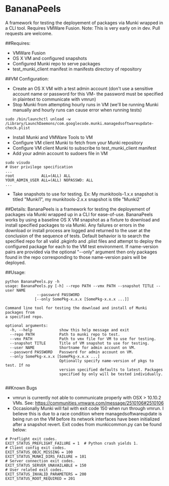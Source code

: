 # BananaPeels
A framework for testing the deployement of packages via Munki wrapped in a CLI tool. Requires VMWare Fusion.
Note: This is very early on in dev. Pull requests are welcome.

##Requires:
- VMWare Fusion
- OS X VM and configured snapshots
- Configured Munki repo to serve packages
- test_munki_client manifest in manifests directory of repository

##VM Configuration:
- Create an OS X VM with a test admin account (don't use a sensitive account name or password for this VM- the password must be specified in plaintext to communicate with vmrun)
- Stop Munki from attempting hourly runs in VM (we'll be running Munki manually and hourly runs can cause error when running tests)
```
sudo /bin/launchctl unload -w /Library/LaunchDaemons/com.googlecode.munki.managedsoftwareupdate-check.plist
```
- Install Munki and VMWare Tools to VM
- Configure VM client Munki to fetch from your Munki repository
- Configure VM client Munki to subscribe to test_munki_client manifest
- Add your admin account to sudoers file in VM
```
sudo visudo
# User privilege specification
...
root            ALL=(ALL) ALL
YOUR_ADMIN_USER ALL=(ALL) NOPASSWD: ALL
...
```
- Take snapshots to use for testing. Ex: My munkitools-1.x.x snapshot is titled "Munki1", my munkitools-2.x.x snapshot is title "Munki2"

##Details:
BananaPeels is a framework for testing the deployement of packages via Munki wrapped up in a CLI for ease-of-use. BananaPeels works by using a baseline OS X VM snapshot as a fixture to download and install specified packages to via Munki. Any failures or errors in the download or install process are logged and returned to the user at the conclusion of the sequence of tests.
Default behavior is to search the specified repo for all valid .pkginfo and .plist files and attempt to deploy the configured package for each to the VM test environment. If name-version pairs are provided via the optional "--only" argument then only packages found in the repo corresponding to those name-version pairs will be deployed. 

##Usage:
```
python BananaPeels.py -h
usage: BananaPeels.py [-h] --repo PATH --vmx PATH --snapshot TITLE --user NAME 
		      --password PASSWORD 
		     [--only SomePkg-x.x.x [SomePkg-x.x.x ...]]

Command line tool for testing the download and install of Munki packages from
a specified repo.

optional arguments:
  -h, --help            show this help message and exit
  --repo PATH           Path to munki repo to test.
  --vmx PATH            Path to vmx file for VM to use for testing.
  --snapshot TITLE      Title of VM snapshot to use for testing.
  --user NAME           Shortname for admin account on VM.
  --password PASSWORD   Password for admin account on VM.
  --only SomePkg-x.x.x [SomePkg-x.x.x ...]
                        Optionally specify name-version of pkgs to test. If no
                        version specified defaults to latest. Packages
                        specified by only will be tested individually.


```
##Known Bugs
- vmrun is currently not able to communicate properly with OSX > 10.10.2 VMs. See: https://communities.vmware.com/message/2510106#2510106
- Occasionally Munki will fail with exit code 150 when run through vmrun. I believe this is due to a race condition where managedsoftwareupdate is being run on the VM before its network interfaces have been initialized after a snapshot revert. Exit codes from munkicommon.py can be found below:
```
# Preflight exit codes.
EXIT_STATUS_PREFLIGHT_FAILURE = 1  # Python crash yields 1.
# Client config exit codes.
EXIT_STATUS_OBJC_MISSING = 100
EXIT_STATUS_MUNKI_DIRS_FAILURE = 101
# Server connection exit codes.
EXIT_STATUS_SERVER_UNAVAILABLE = 150
# User related exit codes.
EXIT_STATUS_INVALID_PARAMETERS = 200
EXIT_STATUS_ROOT_REQUIRED = 201
```
